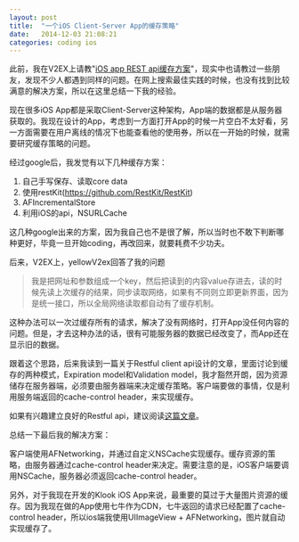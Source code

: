 ```yaml
---
layout: post
title:  "一个iOS Client-Server App的缓存策略"
date:   2014-12-03 21:08:21
categories: coding ios
---
```


此前，我在V2EX上请教"[iOS app REST api缓存方案][1]"，现实中也请教过一些朋友，发现不少人都遇到同样的问题。在网上搜索最佳实践的时候，也没有找到比较满意的解决方案，所以在这里总结一下我的经验。

现在很多iOS
App都是采取Client-Server这种架构，App端的数据都是从服务器获取的。我现在设计的App，考虑到一方面打开App的时候一片空白不太好看，另一方面需要在用户离线的情况下也能查看他的使用券，所以在一开始的时候，就需要研究缓存策略的问题。

经过google后，我发觉有以下几种缓存方案：

1. 自己手写保存、读取core data
2. 使用restKit(https://github.com/RestKit/RestKit)
3. AFIncrementalStore
4. 利用iOS的api，NSURLCache

这几种google出来的方案，因为我自己也不是很了解，所以当时也不敢下判断哪种更好，毕竟一旦开始coding，再改回来，就要耗费不少功夫。

后来，V2EX上，yellowV2ex回答了我的问题

> 我是把网址和参数组成一个key，然后把读到的内容value存进去，读的时候先读上次缓存的结果，同步读取网络，如果有不同则立即更新界面，因为是统一接口，所以全局网络读取都自动有了缓存机制。

这种办法可以一次过缓存所有的请求，解决了没有网络时，打开App没任何内容的问题。但是，才去这种办法的话，很有可能服务器的数据已经改变了，而App还在显示旧的数据。

跟着这个思路，后来我读到一篇关于Restful client api设计的文章，里面讨论到缓存的两种模式，Expiration model和Validation
model，我才豁然开朗，因为资源储存在服务器端，必须要由服务器端来决定缓存策略。客户端要做的事情，仅是利用服务端返回的cache-control header，来实现缓存。

如果有兴趣建立良好的Restful api，建议阅读[这篇文章][2]。

总结一下最后我的解决方案：

客户端使用AFNetworking，并通过自定义NSCache实现缓存。缓存资源的策略，由服务器通过cache-control header来决定。需要注意的是，iOS客户端要调用NSCache，服务器必须返回cache-control header。

另外，对于我现在开发的Klook iOS App来说，最重要的莫过于大量图片资源的缓存。因为我现在做的App使用七牛作为CDN，七牛返回的请求已经配置了cache-control header，所以ios端我使用UIImageView + AFNetworking，图片就自动实现缓存了。

[1]: http://v2ex.com/t/144736
[2]: http://blog.mugunthkumar.com/articles/restful-api-server-doing-it-the-right-way-part-1/
